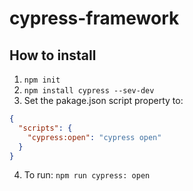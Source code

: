 # cypress-framework

## How to install

1. `npm init`
2. `npm install cypress --sev-dev`
3. Set the pakage.json script property to: 
```json
{
  "scripts": {
    "cypress:open": "cypress open"
  }
}
```
4. To run: `npm run cypress: open`
